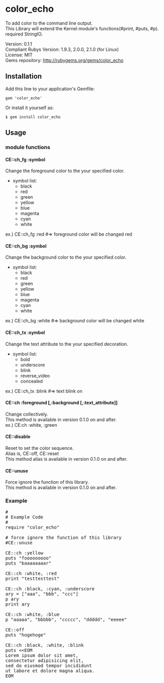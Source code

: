 # color_echo
To add color to the command line output.  
This Library will extend the Kernel module's functions(#print, #puts, #p).   
required StringIO.   

Version: 0.1.1   
Compliant Rubys Version: 1.9.3, 2.0.0, 2.1.0 (for Linux)  
License: MIT  
Gems repository: http://rubygems.org/gems/color_echo

## Installation

Add this line to your application's Gemfile:

    gem 'color_echo'

Or install it yourself as:

    $ gem install color_echo

## Usage

### module functions
#### CE::ch_fg :symbol
Change the foreground color to the your specified color.  

* symbol list:    
    * black  
    * red   
    * green   
    * yellow  
    * blue   
    * magenta  
    * cyan  
    * white  

ex.) CE::ch_fg :red #=> foreground color will be changed red  


#### CE::ch_bg :symbol   
Change the background color to the your specified color.  

* symbol list:    
    * black  
    * red   
    * green   
    * yellow  
    * blue   
    * magenta  
    * cyan  
    * white  

ex.) CE::ch_bg :white #=> background color will be changed white  

#### CE::ch_tx :symbol   
Change the text attribute to the your specified decoration. 

* symbol list:    
    * bold  
    * underscore  
    * blink    
    * reverse_video 
    * concealed   

ex.) CE::ch_tx :blink #=> text blink on

#### CE::ch :foreground [,:background [,:text_attribute]]  
Change collectively.  
This method is available in version 0.1.0 on and after.   
ex.) CE:ch :white, :green   

#### CE::disable   
Reset to set the color sequence.   
Alias is, CE::off, CE::reset   
This method alias is available in version 0.1.0 on and after.   

#### CE::unuse
Force ignore the function of this library.    
This method is available in version 0.1.0 on and after.   

### Example
<pre>
#
# Example Code
#
require "color_echo"

# force ignore the function of this library
#CE::unuse

CE::ch :yellow
puts "fooooooooo"
puts "baaaaaaaar"

CE::ch :white, :red
print "testtesttest"

CE::ch :black, :cyan, :underscore
ary = ["aaa", "bbb", "ccc"]
p ary
print ary

CE::ch :white, :blue
p "aaaaa", "bbbbb", "ccccc", "ddddd", "eeeee"

CE::off
puts "hogehoge"

CE::ch :black, :white, :blink
puts &lt;&lt;EOM
Lorem ipsum dolor sit amet,
consectetur adipisicing elit,
sed do eiusmod tempor incididunt
ut labore et dolore magna aliqua. 
EOM
</pre>
